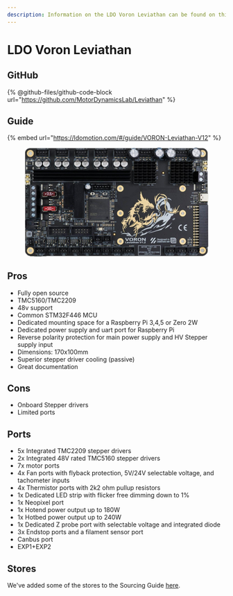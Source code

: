```yaml
---
description: Information on the LDO Voron Leviathan can be found on this page.
---
```


# LDO Voron Leviathan

## GitHub

{% @github-files/github-code-block url="https://github.com/MotorDynamicsLab/Leviathan" %}

## Guide

{% embed url="https://ldomotion.com/#/guide/VORON-Leviathan-V12" %}

<figure><img src="../../../.gitbook/assets/ldo_leviathan.png" alt=""><figcaption></figcaption></figure>

## Pros

* Fully open source
* TMC5160/TMC2209
* 48v support
* Common STM32F446 MCU
* Dedicated mounting space for a Raspberry Pi 3,4,5 or Zero 2W
* Dedicated power supply and uart port for Raspberry Pi
* Reverse polarity protection for main power supply and HV Stepper supply input
* Dimensions: 170x100mm
* Superior stepper driver cooling (passive)
* Great documentation

## Cons

* Onboard Stepper drivers
* Limited ports

## Ports

* 5x Integrated TMC2209 stepper drivers
* 2x Integrated 48V rated TMC5160 stepper drivers
* 7x motor ports
* 4x Fan ports with flyback protection, 5V/24V selectable voltage, and tachometer inputs
* 4x Thermistor ports with 2k2 ohm pullup resistors
* 1x Dedicated LED strip with flicker free dimming down to 1%
* 1x Neopixel port
* 1x Hotend power output up to 180W
* 1x Hotbed power output up to 240W
* 1x Dedicated Z probe port with selectable voltage and integrated diode
* 3x Endstop ports and a filament sensor port
* Canbus port
* EXP1+EXP2

## Stores

We've added some of the stores to the Sourcing Guide [here](../../../resources/sourcing-guide.md#ldo-leviathan).

